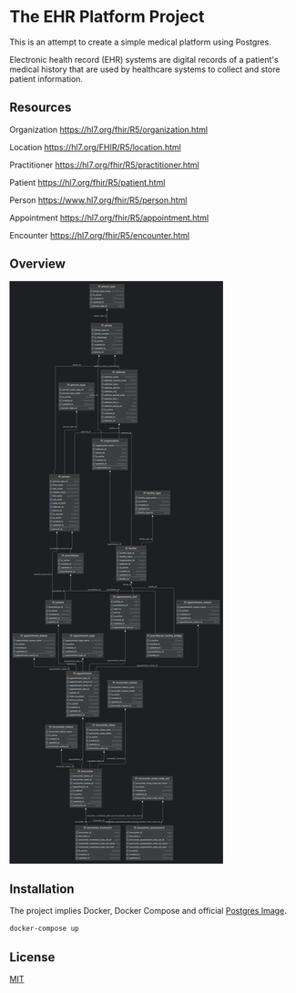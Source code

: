 # The EHR Platform Project

This is an attempt to create a simple medical platform using Postgres.

Electronic health record (EHR) systems are digital records of a patient's
medical history that are used by healthcare systems to collect
and store patient information.

## Resources

Organization https://hl7.org/fhir/R5/organization.html

Location https://hl7.org/FHIR/R5/location.html

Practitioner https://hl7.org/fhir/R5/practitioner.html

Patient https://hl7.org/fhir/R5/patient.html

Person https://www.hl7.org/fhir/R5/person.html

Appointment https://hl7.org/fhir/R5/appointment.html

Encounter https://hl7.org/fhir/R5/encounter.html


## Overview

![ER Diagram](ehr.png)

## Installation

The project implies Docker, Docker Compose and official [Postgres Image](https://hub.docker.com/_/postgres).

```bash
docker-compose up
```

## License

[MIT](https://choosealicense.com/licenses/mit/)
